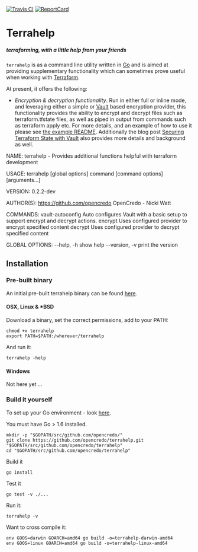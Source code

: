 [![Travis CI][Travis-Image]][Travis-Url]
[![ReportCard][ReportCard-Image]][ReportCard-Url]

# Terrahelp
##### terraforming, with a little help from your friends

`terrahelp` is as a command line utility written in [Go](https://github.com/golang/go) and is aimed at 
providing supplementary functionality which can sometimes prove useful when working with 
[Terraform](https://www.terraform.io). 

At present, it offers the following:

* _Encryption & decryption functionality_.
Run in either full or inline mode, and leveraging either a simple or [Vault](https://www.vaultproject.io) based encryption provider, this
functionality provides the ability to encrypt and decrypt files such as terraform.tfstate files, as well as piped in 
output from commands such as terraform apply etc. 
For more details, and an example of how to use it please see [the example README](https://github.com/opencredo/terrahelp/tree/master/examples/tfstate-encrypt). 
Additionally the blog post [Securing Terraform State with Vault](https://www.opencredo.com/securing-terraform-state-with-vault)
also provides more details and background as well.

NAME:
   terrahelp - Provides additional functions helpful with terraform development

USAGE:
   terrahelp [global options] command [command options] [arguments...]
   
VERSION:
   0.2.2-dev
   
AUTHOR(S):
   https://github.com/opencredo OpenCredo - Nicki Watt 
   
COMMANDS:
    vault-autoconfig	Auto configures Vault with a basic setup to support encrypt and decrypt actions.
    encrypt		Uses configured provider to encrypt specified content
    decrypt		Uses configured provider to decrypt specified content

GLOBAL OPTIONS:
   --help, -h		show help
   --version, -v	print the version


## Installation

### Pre-built binary

An initial pre-built terrahelp binary can be found [here](https://github.com/opencredo/terrahelp/releases/).  

#### OSX, Linux & *BSD

Download a binary, set the correct permissions, add to your PATH:

    chmod +x terrahelp
    export PATH=$PATH:/wherever/terrahelp

And run it:

    terrahelp -help

#### Windows

Not here yet ...

### Build it yourself  

To set up your Go environment - look [here](https://golang.org/doc/code.html).

You must have Go > 1.6 installed.

    mkdir -p "$GOPATH/src/github.com/opencredo/"
    git clone https://github.com/opencredo/terrahelp.git "$GOPATH/src/github.com/opencredo/terrahelp"
    cd "$GOPATH/src/github.com/opencredo/terrahelp"

Build it

    go install
    
Test it
    
    go test -v ./...

Run it:

    terrahelp -v 
    
Want to cross compile it:

    env GOOS=darwin GOARCH=amd64 go build -o=terrahelp-darwin-amd64
    env GOOS=linux GOARCH=amd64 go build -o=terrahelp-linux-amd64

[Travis-Image]: https://travis-ci.org/opencredo/terrahelp.svg?branch=master
[Travis-Url]: https://travis-ci.org/opencredo/terrahelp
[ReportCard-Url]: http://goreportcard.com/report/opencredo/terrahelp
[ReportCard-Image]: http://goreportcard.com/badge/opencredo/terrahelp
